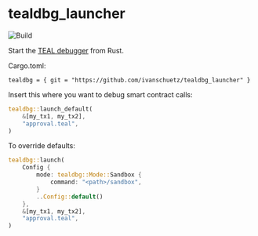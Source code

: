 # tealdbg_launcher

![Build](https://github.com/ivanschuetz/tealdbg_launcher/actions/workflows/actions.yml/badge.svg)

Start the [TEAL debugger](https://developer.algorand.org/docs/features/asc1/debugging/#using-the-teal-debugger) from Rust.

Cargo.toml:
```
tealdbg = { git = "https://github.com/ivanschuetz/tealdbg_launcher" }
```

Insert this where you want to debug smart contract calls:

```rust
tealdbg::launch_default(
    &[my_tx1, my_tx2],
    "approval.teal",
)
```

To override defaults:
```rust
tealdbg::launch(
    Config {
        mode: tealdbg::Mode::Sandbox {
            command: "<path>/sandbox",
        }
        ..Config::default()
    },
    &[my_tx1, my_tx2],
    "approval.teal",
)
```
